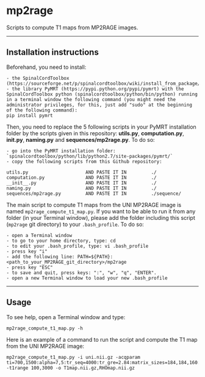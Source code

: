 # mp2rage

Scripts to compute T1 maps from MP2RAGE images.

-------------------------
Installation instructions
-------------------------

Beforehand, you need to install:

    - the SpinalCordToolbox (https://sourceforge.net/p/spinalcordtoolbox/wiki/install_from_package/)
	- the library PyMRT (https://pypi.python.org/pypi/pymrt) with the SpinalCordToolbox python (spinalcordtoolbox/python/bin/python) running in a terminal window the following command (you might need the administrator privileges, for this, just add "sudo" at the beginning of the following command):
    pip install pymrt


Then, you need to replace the 5 following scripts in your PyMRT installation folder by the scripts given in this repository: **utils.py**, **computation.py**, **__init__.py**, **naming.py** and **sequences/mp2rage.py**. To do so:

    - go into the PyMRT installation folder: `spinalcordtoolbox/python/lib/python2.7/site-packages/pymrt/`
    - copy the following scripts from this Github repository:
	
	utils.py                     AND PASTE IT IN         ./
	computation.py               AND PASTE IT IN         ./
	__init__.py                  AND PASTE IT IN         ./
	naming.py                    AND PASTE IT IN         ./
	sequences/mp2rage.py         AND PASTE IT IN         ./sequence/
	
The main script to compute T1 maps from the UNI MP2RAGE image is named `mp2rage_compute_t1_map.py`. If you want to be able to run it from any folder (in your Terminal window), please add the folder including this script (`mp2rage` git directory) to your `.bash_profile`. To do so:

    - open a Terminal window
    - to go to your home directory, type: cd
    - to edit your .bash_profile, type: vi .bash_profile
    - press key "i"
    - add the following line: PATH=${PATH}: <path_to_your_MP2RAGE_git_directory>/mp2rage
    - press key "ESC"
    - to save and quit, press keys: ":", "w", "q", "ENTER". 
    - open a new Terminal window to load your new .bash_profile


-----
Usage
-----

To see help, open a Terminal window and type:
~~~
mp2rage_compute_t1_map.py -h
~~~

Here is an example of a command to run the script and compute the T1 map from the UNI MP2RAGE image:
~~~
mp2rage_compute_t1_map.py -i uni.nii.gz -acqparam ti=700,1500:alpha=7,5:tr_seq=4000:tr_gre=2.84:matrix_sizes=184,184,160:bandwidths=750,750:part_fourier_factors=1.0,6/8,1.0:grappa_refs=0,32,0:grappa_factors=1,2,1 -t1range 100,3000 -o T1map.nii.gz,RHOmap.nii.gz
~~~


